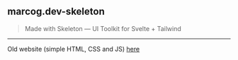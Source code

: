 ## marcog.dev-skeleton
> Made with Skeleton — UI Toolkit for Svelte + Tailwind
 
---

Old website (simple HTML, CSS and JS) [here](https://github.com/marcogams/marcog.dev-old)
